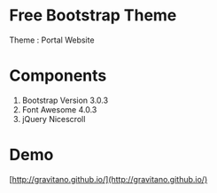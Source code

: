 Free Bootstrap Theme
========================

Theme : Portal Website

Components
============
1. Bootstrap Version 3.0.3
2. Font Awesome 4.0.3
3. jQuery Nicescroll

Demo 
============
[http://gravitano.github.io/](http://gravitano.github.io/)
